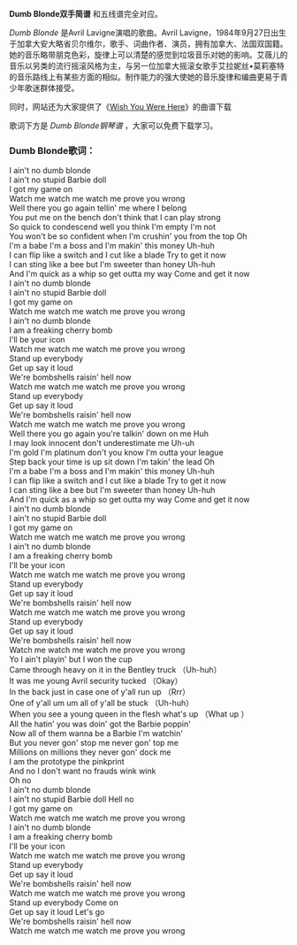 

**Dumb Blonde双手简谱** 和五线谱完全对应。

_Dumb Blonde_ 是Avril Lavigne演唱的歌曲。Avril
Lavigne，1984年9月27日出生于加拿大安大略省贝尔维尔，歌手、词曲作者、演员，拥有加拿大、法国双国籍。她的音乐略带朋克色彩，旋律上可以清楚的感觉到垃圾音乐对她的影响。艾薇儿的音乐以另类的流行摇滚风格为主，与另一位加拿大摇滚女歌手艾拉妮丝•莫莉塞特的音乐路线上有某些方面的相似。制作能力的强大使她的音乐旋律和编曲更易于青少年歌迷群体接受。

同时，网站还为大家提供了《[Wish You Were Here](Music-2601-Wish-You-Were-Here-艾薇儿.html "Wish
You Were Here")》的曲谱下载

歌词下方是 _Dumb Blonde钢琴谱_ ，大家可以免费下载学习。

### Dumb Blonde歌词：

I ain't no dumb blonde  
I ain't no stupid Barbie doll  
I got my game on  
Watch me watch me watch me prove you wrong  
Well there you go again tellin' me where I belong  
You put me on the bench don't think that I can play strong  
So quick to condescend well you think I'm empty I'm not  
You won't be so confident when I'm crushin' you from the top Oh  
I'm a babe I'm a boss and I'm makin' this money Uh-huh  
I can flip like a switch and I cut like a blade Try to get it now  
I can sting like a bee but I'm sweeter than honey Uh-huh  
And I'm quick as a whip so get outta my way Come and get it now  
I ain't no dumb blonde  
I ain't no stupid Barbie doll  
I got my game on  
Watch me watch me watch me prove you wrong  
I ain't no dumb blonde  
I am a freaking cherry bomb  
I'll be your icon  
Watch me watch me watch me prove you wrong  
Stand up everybody  
Get up say it loud  
We're bombshells raisin' hell now  
Watch me watch me watch me prove you wrong  
Stand up everybody  
Get up say it loud  
We're bombshells raisin' hell now  
Watch me watch me watch me prove you wrong  
Well there you go again you're talkin' down on me Huh  
I may look innocent don't underestimate me Uh-uh  
I'm gold I'm platinum don't you know I'm outta your league  
Step back your time is up sit down I'm takin' the lead Oh  
I'm a babe I'm a boss and I'm makin' this money Uh-huh  
I can flip like a switch and I cut like a blade Try to get it now  
I can sting like a bee but I'm sweeter than honey Uh-huh  
And I'm quick as a whip so get outta my way Come and get it now  
I ain't no dumb blonde  
I ain't no stupid Barbie doll  
I got my game on  
Watch me watch me watch me prove you wrong  
I ain't no dumb blonde  
I am a freaking cherry bomb  
I'll be your icon  
Watch me watch me watch me prove you wrong  
Stand up everybody  
Get up say it loud  
We're bombshells raisin' hell now  
Watch me watch me watch me prove you wrong  
Stand up everybody  
Get up say it loud  
We're bombshells raisin' hell now  
Watch me watch me watch me prove you wrong  
Yo I ain't playin' but I won the cup  
Came through heavy on it in the Bentley truck （Uh-huh）  
It was me young Avril security tucked （Okay）  
In the back just in case one of y'all run up （Rrr）  
One of y'all um um all of y'all be stuck （Uh-huh）  
When you see a young queen in the flesh what's up （What up ）  
All the hatin' you was doin' got the Barbie poppin'  
Now all of them wanna be a Barbie I'm watchin'  
But you never gon' stop me never gon' top me  
Millions on millions they never gon' dock me  
I am the prototype the pinkprint  
And no I don't want no frauds wink wink  
Oh no  
I ain't no dumb blonde  
I ain't no stupid Barbie doll Hell no  
I got my game on  
Watch me watch me watch me prove you wrong  
I ain't no dumb blonde  
I am a freaking cherry bomb  
I'll be your icon  
Watch me watch me watch me prove you wrong  
Stand up everybody  
Get up say it loud  
We're bombshells raisin' hell now  
Watch me watch me watch me prove you wrong  
Stand up everybody Come on  
Get up say it loud Let's go  
We're bombshells raisin' hell now  
Watch me watch me watch me prove you wrong

